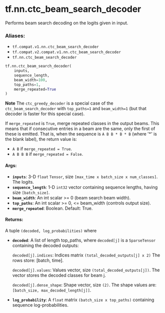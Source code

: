 <div itemscope itemtype="http://developers.google.com/ReferenceObject">
<meta itemprop="name" content="tf.nn.ctc_beam_search_decoder" />
<meta itemprop="path" content="Stable" />
</div>

# tf.nn.ctc_beam_search_decoder

Performs beam search decoding on the logits given in input.

### Aliases:

* `tf.compat.v1.nn.ctc_beam_search_decoder`
* `tf.compat.v2.compat.v1.nn.ctc_beam_search_decoder`
* `tf.nn.ctc_beam_search_decoder`

``` python
tf.nn.ctc_beam_search_decoder(
    inputs,
    sequence_length,
    beam_width=100,
    top_paths=1,
    merge_repeated=True
)
```

<!-- Placeholder for "Used in" -->

**Note** The `ctc_greedy_decoder` is a special case of the
`ctc_beam_search_decoder` with `top_paths=1` and `beam_width=1` (but
that decoder is faster for this special case).

If `merge_repeated` is `True`, merge repeated classes in the output beams.
This means that if consecutive entries in a beam are the same,
only the first of these is emitted.  That is, when the sequence is
`A B B * B * B` (where '*' is the blank label), the return value is:

  * `A B` if `merge_repeated = True`.
  * `A B B B` if `merge_repeated = False`.

#### Args:


* <b>`inputs`</b>: 3-D `float` `Tensor`, size `[max_time x batch_size x num_classes]`.
  The logits.
* <b>`sequence_length`</b>: 1-D `int32` vector containing sequence lengths, having size
  `[batch_size]`.
* <b>`beam_width`</b>: An int scalar >= 0 (beam search beam width).
* <b>`top_paths`</b>: An int scalar >= 0, <= beam_width (controls output size).
* <b>`merge_repeated`</b>: Boolean.  Default: True.


#### Returns:

A tuple `(decoded, log_probabilities)` where


* <b>`decoded`</b>: A list of length top_paths, where `decoded[j]`
  is a `SparseTensor` containing the decoded outputs:

  `decoded[j].indices`: Indices matrix `(total_decoded_outputs[j] x 2)`
    The rows store: [batch, time].

  `decoded[j].values`: Values vector, size `(total_decoded_outputs[j])`.
    The vector stores the decoded classes for beam j.

  `decoded[j].dense_shape`: Shape vector, size `(2)`.
    The shape values are: `[batch_size, max_decoded_length[j]]`.

* <b>`log_probability`</b>: A `float` matrix `(batch_size x top_paths)` containing
    sequence log-probabilities.